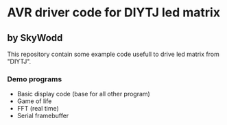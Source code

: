 # AVR driver code for DIYTJ led matrix
## by SkyWodd

This repository contain some example code usefull to drive led matrix from "DIYTJ".

### Demo programs

* Basic display code (base for all other program)
* Game of life
* FFT (real time)
* Serial framebuffer